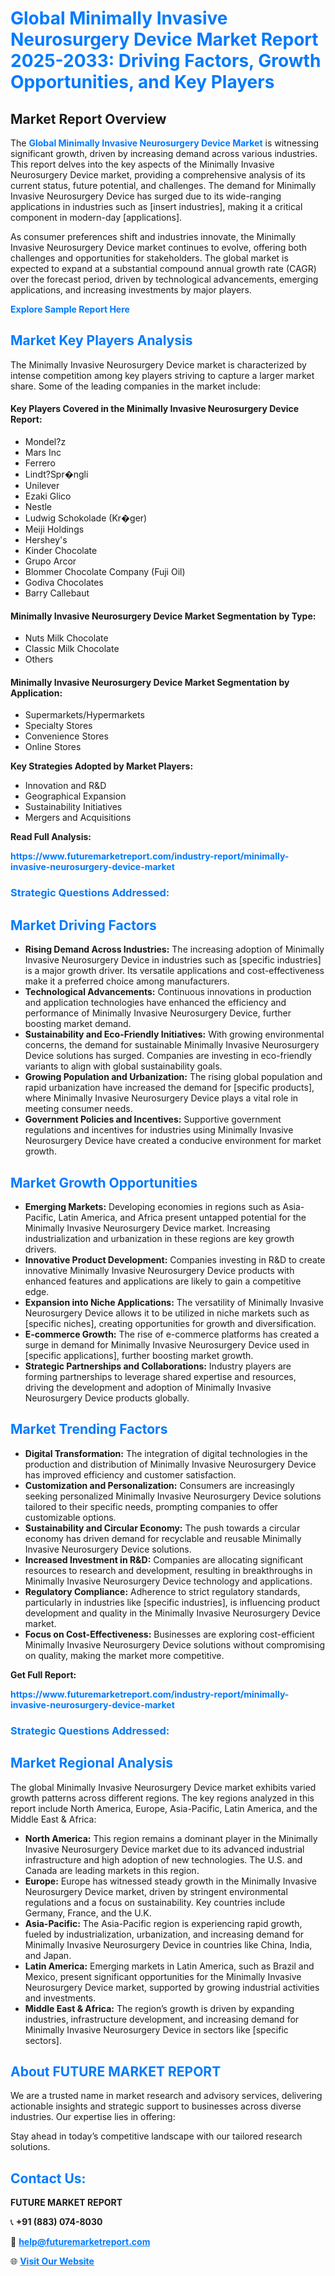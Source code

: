 <h1 style="color: #007BFF;">Global Minimally Invasive Neurosurgery Device Market Report 2025-2033: Driving Factors, Growth Opportunities, and Key Players</h1>

<section id="overview">
<h2>Market Report Overview</h2>
<p>The <a href="https://www.futuremarketreport.com/industry-report/minimally-invasive-neurosurgery-device-market" style="color: #007BFF; text-decoration: none;"><strong>Global Minimally Invasive Neurosurgery Device Market</strong></a> is witnessing significant growth, driven by increasing demand across various industries. This report delves into the key aspects of the Minimally Invasive Neurosurgery Device market, providing a comprehensive analysis of its current status, future potential, and challenges. The demand for Minimally Invasive Neurosurgery Device has surged due to its wide-ranging applications in industries such as [insert industries], making it a critical component in modern-day [applications].</p>
<p>As consumer preferences shift and industries innovate, the Minimally Invasive Neurosurgery Device market continues to evolve, offering both challenges and opportunities for stakeholders. The global market is expected to expand at a substantial compound annual growth rate (CAGR) over the forecast period, driven by technological advancements, emerging applications, and increasing investments by major players.</p>
</section>

<section id="overview">
<p><a href="https://www.futuremarketreport.com/request-sample/reportId=35970" style="color: #007BFF; text-decoration: none;"><strong>Explore Sample Report Here</strong></a></p>
</section>

<section id="key-players">
<h2 style="color: #007BFF;">Market Key Players Analysis</h2>
<p>The Minimally Invasive Neurosurgery Device market is characterized by intense competition among key players striving to capture a larger market share. Some of the leading companies in the market include:</p>
<h4>Key Players Covered in the Minimally Invasive Neurosurgery Device Report:</h4>
<ul><li>Mondel?z</li><li>Mars Inc</li><li>Ferrero</li><li>Lindt?Spr�ngli</li><li>Unilever</li><li>Ezaki Glico</li><li>Nestle</li><li>Ludwig Schokolade (Kr�ger)</li><li>Meiji Holdings</li><li>Hershey&#039;s</li><li>Kinder Chocolate</li><li>Grupo Arcor</li><li>Blommer Chocolate Company (Fuji Oil)</li><li>Godiva Chocolates</li><li>Barry Callebaut</li></ul>
<h4>Minimally Invasive Neurosurgery Device Market Segmentation by Type:</h4>
<ul><li>Nuts Milk Chocolate</li><li>Classic Milk Chocolate</li><li>Others</li></ul>

<h4>Minimally Invasive Neurosurgery Device Market Segmentation by Application:</h4>
<ul><li>Supermarkets/Hypermarkets</li><li>Specialty Stores</li><li>Convenience Stores</li><li>Online Stores</li></ul>
<p><strong>Key Strategies Adopted by Market Players:</strong></p>
<ul>
<li>Innovation and R&D</li>
<li>Geographical Expansion</li>
<li>Sustainability Initiatives</li>
<li>Mergers and Acquisitions</li>
</ul>
</section>

<section>
<p><strong>Read Full Analysis: </strong></p><a href="https://www.futuremarketreport.com/industry-report/minimally-invasive-neurosurgery-device-market" style="color: #007BFF; text-decoration: none;"><strong>https://www.futuremarketreport.com/industry-report/minimally-invasive-neurosurgery-device-market</strong></a>
<h3 style="color: #007BFF;">Strategic Questions Addressed:</h3>
</section>

<section id="driving-factors">
<h2 style="color: #007BFF;">Market Driving Factors</h2>
<ul>
<li><strong>Rising Demand Across Industries:</strong> The increasing adoption of Minimally Invasive Neurosurgery Device in industries such as [specific industries] is a major growth driver. Its versatile applications and cost-effectiveness make it a preferred choice among manufacturers.</li>
<li><strong>Technological Advancements:</strong> Continuous innovations in production and application technologies have enhanced the efficiency and performance of Minimally Invasive Neurosurgery Device, further boosting market demand.</li>
<li><strong>Sustainability and Eco-Friendly Initiatives:</strong> With growing environmental concerns, the demand for sustainable Minimally Invasive Neurosurgery Device solutions has surged. Companies are investing in eco-friendly variants to align with global sustainability goals.</li>
<li><strong>Growing Population and Urbanization:</strong> The rising global population and rapid urbanization have increased the demand for [specific products], where Minimally Invasive Neurosurgery Device plays a vital role in meeting consumer needs.</li>
<li><strong>Government Policies and Incentives:</strong> Supportive government regulations and incentives for industries using Minimally Invasive Neurosurgery Device have created a conducive environment for market growth.</li>
</ul>
</section>

<section id="growth-opportunities">
<h2 style="color: #007BFF;">Market Growth Opportunities</h2>
<ul>
<li><strong>Emerging Markets:</strong> Developing economies in regions such as Asia-Pacific, Latin America, and Africa present untapped potential for the Minimally Invasive Neurosurgery Device market. Increasing industrialization and urbanization in these regions are key growth drivers.</li>
<li><strong>Innovative Product Development:</strong> Companies investing in R&D to create innovative Minimally Invasive Neurosurgery Device products with enhanced features and applications are likely to gain a competitive edge.</li>
<li><strong>Expansion into Niche Applications:</strong> The versatility of Minimally Invasive Neurosurgery Device allows it to be utilized in niche markets such as [specific niches], creating opportunities for growth and diversification.</li>
<li><strong>E-commerce Growth:</strong> The rise of e-commerce platforms has created a surge in demand for Minimally Invasive Neurosurgery Device used in [specific applications], further boosting market growth.</li>
<li><strong>Strategic Partnerships and Collaborations:</strong> Industry players are forming partnerships to leverage shared expertise and resources, driving the development and adoption of Minimally Invasive Neurosurgery Device products globally.</li>
</ul>
</section>

<section id="trending-factors">
<h2 style="color: #007BFF;">Market Trending Factors</h2>
<ul>
<li><strong>Digital Transformation:</strong> The integration of digital technologies in the production and distribution of Minimally Invasive Neurosurgery Device has improved efficiency and customer satisfaction.</li>
<li><strong>Customization and Personalization:</strong> Consumers are increasingly seeking personalized Minimally Invasive Neurosurgery Device solutions tailored to their specific needs, prompting companies to offer customizable options.</li>
<li><strong>Sustainability and Circular Economy:</strong> The push towards a circular economy has driven demand for recyclable and reusable Minimally Invasive Neurosurgery Device solutions.</li>
<li><strong>Increased Investment in R&D:</strong> Companies are allocating significant resources to research and development, resulting in breakthroughs in Minimally Invasive Neurosurgery Device technology and applications.</li>
<li><strong>Regulatory Compliance:</strong> Adherence to strict regulatory standards, particularly in industries like [specific industries], is influencing product development and quality in the Minimally Invasive Neurosurgery Device market.</li>
<li><strong>Focus on Cost-Effectiveness:</strong> Businesses are exploring cost-efficient Minimally Invasive Neurosurgery Device solutions without compromising on quality, making the market more competitive.</li>
</ul>
</section>

<section>
<p><strong>Get Full Report: </strong></p><a href="https://www.futuremarketreport.com/industry-report/minimally-invasive-neurosurgery-device-market" style="color: #007BFF; text-decoration: none;"><strong>https://www.futuremarketreport.com/industry-report/minimally-invasive-neurosurgery-device-market</strong></a>
<h3 style="color: #007BFF;">Strategic Questions Addressed:</h3>
</section>


<section id="regional-analysis">
<h2 style="color: #007BFF;">Market Regional Analysis</h2>
<p>The global Minimally Invasive Neurosurgery Device market exhibits varied growth patterns across different regions. The key regions analyzed in this report include North America, Europe, Asia-Pacific, Latin America, and the Middle East & Africa:</p>
<ul>
<li><strong>North America:</strong> This region remains a dominant player in the Minimally Invasive Neurosurgery Device market due to its advanced industrial infrastructure and high adoption of new technologies. The U.S. and Canada are leading markets in this region.</li>
<li><strong>Europe:</strong> Europe has witnessed steady growth in the Minimally Invasive Neurosurgery Device market, driven by stringent environmental regulations and a focus on sustainability. Key countries include Germany, France, and the U.K.</li>
<li><strong>Asia-Pacific:</strong> The Asia-Pacific region is experiencing rapid growth, fueled by industrialization, urbanization, and increasing demand for Minimally Invasive Neurosurgery Device in countries like China, India, and Japan.</li>
<li><strong>Latin America:</strong> Emerging markets in Latin America, such as Brazil and Mexico, present significant opportunities for the Minimally Invasive Neurosurgery Device market, supported by growing industrial activities and investments.</li>
<li><strong>Middle East & Africa:</strong> The region’s growth is driven by expanding industries, infrastructure development, and increasing demand for Minimally Invasive Neurosurgery Device in sectors like [specific sectors].</li>
</ul>
</section>

<footer>
<h2 style="color: #007BFF;">About FUTURE MARKET REPORT</h2>
<p>We are a trusted name in market research and advisory services, delivering actionable insights and strategic support to businesses across diverse industries. Our expertise lies in offering:</p>

<p>Stay ahead in today’s competitive landscape with our tailored research solutions.</p>

<h2 style="color: #007BFF;">Contact Us:</h2>
<p><strong>FUTURE MARKET REPORT</strong></p>
<p>📞 <strong>+91 (883) 074-8030</strong></p>
<p>📧 <strong><a href="mailto:help@futuremarketreport.com" style="color: #007BFF;">help@futuremarketreport.com</a></strong></p>
<p>🌐 <strong><a href="https://www.futuremarketreport.com/" style="color: #007BFF;">Visit Our Website</a></strong></p>
</footer>
